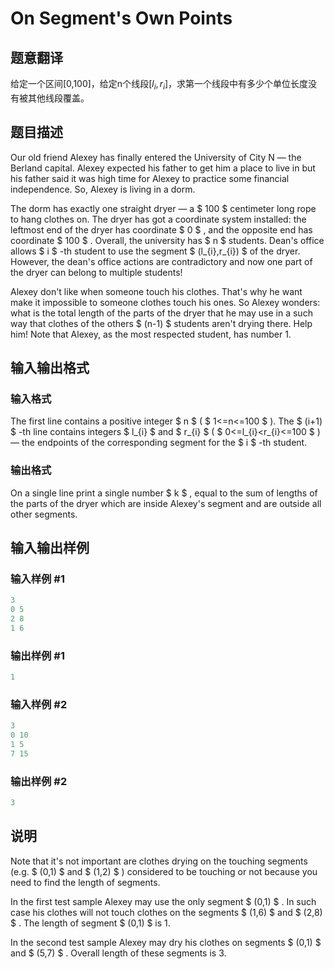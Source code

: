 # On Segment&#039;s Own Points

## 题意翻译

给定一个区间[0,100]，给定n个线段[$l_i,r_i$]，求第一个线段中有多少个单位长度没有被其他线段覆盖。

## 题目描述

Our old friend Alexey has finally entered the University of City N — the Berland capital. Alexey expected his father to get him a place to live in but his father said it was high time for Alexey to practice some financial independence. So, Alexey is living in a dorm.

The dorm has exactly one straight dryer — a $ 100 $ centimeter long rope to hang clothes on. The dryer has got a coordinate system installed: the leftmost end of the dryer has coordinate $ 0 $ , and the opposite end has coordinate $ 100 $ . Overall, the university has $ n $ students. Dean's office allows $ i $ -th student to use the segment $ (l_{i},r_{i}) $ of the dryer. However, the dean's office actions are contradictory and now one part of the dryer can belong to multiple students!

Alexey don't like when someone touch his clothes. That's why he want make it impossible to someone clothes touch his ones. So Alexey wonders: what is the total length of the parts of the dryer that he may use in a such way that clothes of the others $ (n-1) $ students aren't drying there. Help him! Note that Alexey, as the most respected student, has number 1.

## 输入输出格式

### 输入格式

The first line contains a positive integer $ n $ ( $ 1<=n<=100 $ ). The $ (i+1) $ -th line contains integers $ l_{i} $ and $ r_{i} $ ( $ 0<=l_{i}&lt;r_{i}<=100 $ ) — the endpoints of the corresponding segment for the $ i $ -th student.

### 输出格式

On a single line print a single number $ k $ , equal to the sum of lengths of the parts of the dryer which are inside Alexey's segment and are outside all other segments.

## 输入输出样例

### 输入样例 #1

```cpp
3
0 5
2 8
1 6

```
### 输出样例 #1

```cpp
1

```
### 输入样例 #2

```cpp
3
0 10
1 5
7 15

```
### 输出样例 #2

```cpp
3

```
## 说明

Note that it's not important are clothes drying on the touching segments (e.g. $ (0,1) $ and $ (1,2) $ ) considered to be touching or not because you need to find the length of segments.

In the first test sample Alexey may use the only segment $ (0,1) $ . In such case his clothes will not touch clothes on the segments $ (1,6) $ and $ (2,8) $ . The length of segment $ (0,1) $ is 1.

In the second test sample Alexey may dry his clothes on segments $ (0,1) $ and $ (5,7) $ . Overall length of these segments is 3.

